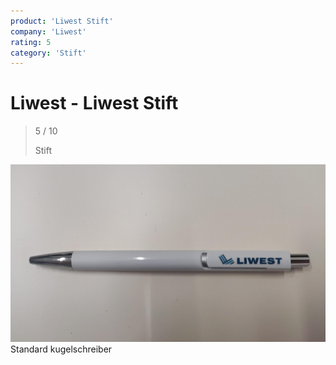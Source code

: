 ```yaml
---
product: 'Liwest Stift'
company: 'Liwest'
rating: 5
category: 'Stift'
---
```


# Liwest - Liwest Stift
>
> 5 / 10
>
> Stift

![Liwest Stift](./assets/liwest-liwest-stift-96200d95-44f1-4979-8aef-4cf06844df0d.jpg)
Standard kugelschreiber
